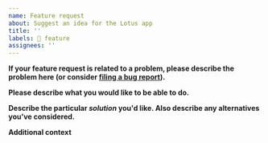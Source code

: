 ```yaml
---
name: Feature request
about: Suggest an idea for the Lotus app
title: ''
labels: 🎁 feature
assignees: ''
---
```

<!-- NOTE: The Lotus app only includes features that are likely to be useful for a broad range of linguists. Feature requests that are project-specific or language-specific will be closed. However, you can often reframe your feature request so that it solves a problem in a more general way. -->

**If your feature request is related to a problem, please describe the problem here (or consider [filing a bug report](https://github.com/digitallinguistics/app/issues/new?&labels=bug&template=bug_report.md)).**
<!-- A clear and concise description of what the problem is. Ex. I'm always frustrated when [...] -->

**Please describe what you would like to be able to do.**
<!-- Consider starting this section with, `The user should be able to [...]`. Also describe any alternatives you've considered. -->

**Describe the particular _solution_ you'd like. Also describe any alternatives you've considered.**
<!-- A clear and concise description of what you want to change. -->

**Additional context**
<!-- Add any other context or screenshots about the feature request here. -->
